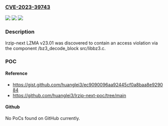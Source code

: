 ### [CVE-2023-39743](https://cve.mitre.org/cgi-bin/cvename.cgi?name=CVE-2023-39743)
![](https://img.shields.io/static/v1?label=Product&message=n%2Fa&color=blue)
![](https://img.shields.io/static/v1?label=Version&message=n%2Fa&color=blue)
![](https://img.shields.io/static/v1?label=Vulnerability&message=n%2Fa&color=brighgreen)

### Description

lrzip-next LZMA v23.01 was discovered to contain an access violation via the component /bz3_decode_block src/libbz3.c.

### POC

#### Reference
- https://gist.github.com/huanglei3/ec9090096aa92445cf0a8baa8e929084
- https://github.com/huanglei3/lrzip-next-poc/tree/main

#### Github
No PoCs found on GitHub currently.

